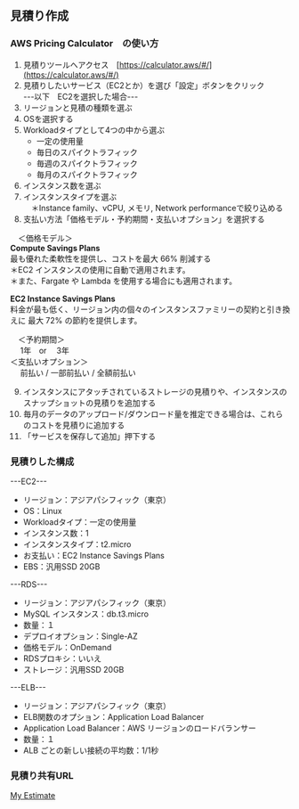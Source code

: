 ## 見積り作成 ##
### AWS Pricing Calculator　の使い方 ###
1. 見積りツールへアクセス　[https://calculator.aws/#/](https://calculator.aws/#/)
2. 見積りしたいサービス（EC2とか）を選び「設定」ボタンをクリック  
---以下　EC2を選択した場合---
3. リージョンと見積の種類を選ぶ
4. OSを選択する
5. Workloadタイプとして4つの中から選ぶ  
   - 一定の使用量
   - 毎日のスパイクトラフィック
   - 毎週のスパイクトラフィック
   - 毎月のスパイクトラフィック
6. インスタンス数を選ぶ　
7. インスタンスタイプを選ぶ  
　＊Instance family、vCPU, メモリ, Network performanceで絞り込める
8. 支払い方法「価格モデル・予約期間・支払いオプション」を選択する

　＜価格モデル＞  
**Compute Savings Plans**  
  最も優れた柔軟性を提供し、コストを最大 66% 削減する  
  ＊EC2 インスタンスの使用に自動で適用されます。  
  ＊また、Fargate や Lambda を使用する場合にも適用されます。  

**EC2 Instance Savings Plans**  
 料金が最も低く、リージョン内の個々のインスタンスファミリーの契約と引き換えに 
 最大 72% の節約を提供します。

　＜予約期間＞  
　  1年　or 　3年  
 ＜支払いオプション＞  
　  前払い / 一部前払い / 全額前払い

9. インスタンスにアタッチされているストレージの見積りや、インスタンスのスナップショットの見積りを追加する
10. 毎月のデータのアップロード/ダウンロード量を推定できる場合は、これらのコストを見積りに追加する
11. 「サービスを保存して追加」押下する

### 見積りした構成 ###
---EC2---
- リージョン：アジアパシフィック（東京）
- OS：Linux
- Workloadタイプ：一定の使用量
- インスタンス数：1
- インスタンスタイプ：t2.micro
- お支払い：EC2 Instance Savings Plans
- EBS：汎用SSD 20GB

---RDS---
- リージョン：アジアパシフィック（東京）
- MySQL インスタンス：db.t3.micro
- 数量：１
- デプロイオプション：Single-AZ
- 価格モデル：OnDemand
- RDSプロキシ：いいえ
- ストレージ：汎用SSD 20GB

---ELB---
- リージョン：アジアパシフィック（東京）
-  ELB関数のオプション：Application Load Balancer
- Application Load Balancer：AWS リージョンのロードバランサー
- 数量：１
- ALB ごとの新しい接続の平均数：1/1秒

### 見積り共有URL ###
[My Estimate](https://calculator.aws/#/estimate?id=5690b56557804a60edba0fb324b8c7a94ea2e82c
)

